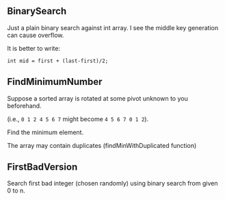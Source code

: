 ## BinarySearch

Just a plain binary search against int array. I see the middle key generation can cause overflow.

It is better to write:
```
int mid = first + (last-first)/2;
```

## FindMinimumNumber

Suppose a sorted array is rotated at some pivot unknown to you beforehand.

(i.e., `0 1 2 4 5 6 7` might become `4 5 6 7 0 1 2`).

Find the minimum element.

The array may contain duplicates (findMinWithDuplicated function)

## FirstBadVersion

Search first bad integer (chosen randomly) using binary search from given 0 to n.
